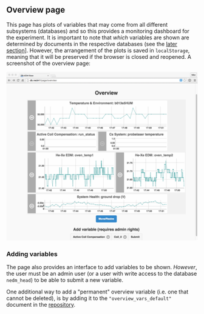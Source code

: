 ## Overview page

This page has plots of variables that may come from all different subsystems
(databases) and so this provides a monitoring dashboard for the experiment.  It
is important to note that *which* variables are shown are determined by
documents in the respective databases (see the [later section](#adding-variables)].
However, the arrangement of the plots is saved in `localStorage`, meaning that
it will be preserved if the browser is closed and reopened.  A screenshot of
the overview page:

![overview page](overview.png)

### Adding variables

The page also provides an interface to add variables to be shown.  *However*,
the user must be an admin user (or a user with write access to the database
`nedm_head`) to be able to submit a new variable.

One additional way to add a "permanent" overview variable (i.e. one that cannot
be deleted), is by adding it to the `"overview_vars_default"` document in the
[repository](https://github.com/nEDM-TUM/nEDM-Interface/blob/master/head/data/overview_vars_default.json). 


